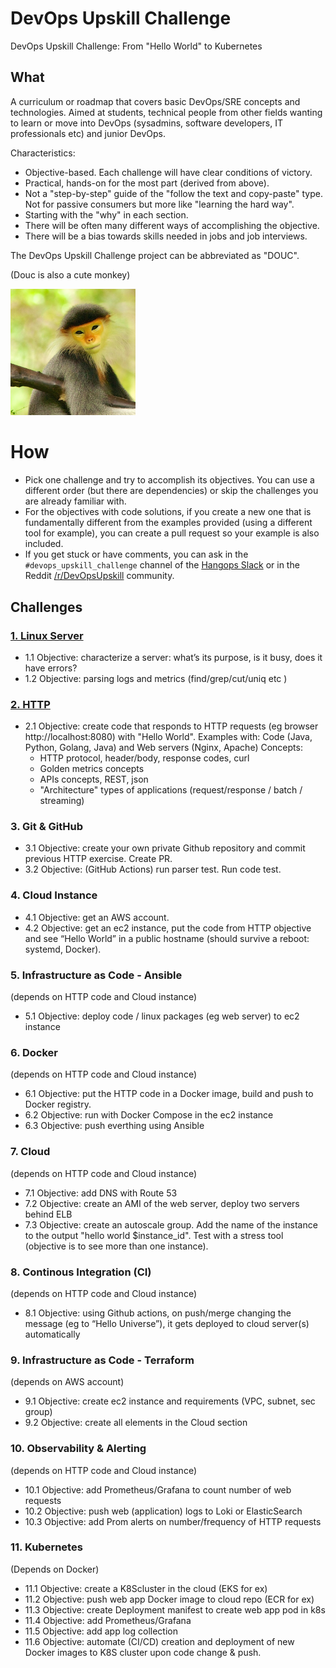 # DevOps Upskill Challenge
DevOps Upskill Challenge: From "Hello World" to Kubernetes

## What

A curriculum or roadmap that covers basic DevOps/SRE concepts and technologies. Aimed at students, technical people from other fields wanting to learn or move into DevOps (sysadmins, software developers, IT professionals etc) and junior DevOps.

Characteristics:
- Objective-based. Each challenge will have clear conditions of victory.
- Practical, hands-on for the most part (derived from above).
- Not a "step-by-step" guide of the "follow the text and copy-paste" type. Not for passive consumers but more like "learning the hard way".
- Starting with the "why" in each section.
- There will be often many different ways of accomplishing the objective.
- There will be a bias towards skills needed in jobs and job interviews.

The DevOps Upskill Challenge project can be abbreviated as "DOUC".

(Douc is also a cute monkey)

<img src="douc.jpg" alt="douc" width="200"/>


# How

- Pick one challenge and try to accomplish its objectives. You can use a different order (but there are dependencies) or skip the challenges you are already familiar with.
- For the objectives with code solutions, if you create a new one that is fundamentally different from the examples provided (using a different tool for example), you can create a pull request so your example is also included.
- If you get stuck or have comments, you can ask in the `#devops_upskill_challenge` channel of the [Hangops Slack](https://hangops.slack.com/) or in the Reddit [/r/DevOpsUpskill](https://www.reddit.com/r/DevOpsUpskill/) community.

## Challenges

### [1. Linux Server](<1. Linux Server/README.md>)

- 1.1 Objective: characterize a server: what’s its purpose, is it busy, does it have errors?
- 1.2 Objective: parsing logs and metrics (find/grep/cut/uniq etc )

### [2. HTTP](<2. HTTP/README.md>)
- 2.1 Objective: create code that responds to HTTP requests (eg browser http://localhost:8080) with "Hello World". Examples with: Code (Java, Python, Golang, Java) and Web servers (Nginx, Apache)
Concepts:
    - HTTP protocol, header/body, response codes, curl
    - Golden metrics concepts
    - APIs concepts, REST, json 
    - "Architecture" types of applications (request/response / batch / streaming)

### 3. Git & GitHub
- 3.1 Objective: create your own private Github repository and commit previous HTTP exercise. Create PR.
- 3.2 Objective: (GitHub Actions) run parser test. Run code test.

### 4. Cloud Instance
- 4.1 Objective: get an AWS account.
- 4.2 Objective: get an ec2 instance, put the code from HTTP objective and see “Hello World” in a public hostname (should survive a reboot: systemd, Docker).

### 5. Infrastructure as Code - Ansible
(depends on HTTP code and Cloud instance)
- 5.1 Objective: deploy code / linux packages (eg web server) to ec2 instance

### 6. Docker
(depends on HTTP code and Cloud instance)
- 6.1 Objective: put the HTTP code in a Docker image, build and push to Docker registry.
- 6.2 Objective: run with Docker Compose in the ec2 instance
- 6.3 Objective: push everthing using Ansible

### 7. Cloud
(depends on HTTP code and Cloud instance)
- 7.1 Objective: add DNS with Route 53
- 7.2 Objective: create an AMI of the web server, deploy two servers behind ELB
- 7.3 Objective: create an autoscale group. Add the name of the instance to the output "hello world $instance_id". Test with a stress tool (objective is to see more than one instance).

### 8. Continous Integration (CI)
(depends on HTTP code and Cloud instance)
- 8.1 Objective: using Github actions, on push/merge changing the message (eg to “Hello Universe”), it gets deployed to cloud server(s) automatically

### 9. Infrastructure as Code - Terraform
(depends on AWS account)
- 9.1 Objective: create ec2 instance and requirements (VPC, subnet, sec group)
- 9.2 Objective: create all elements in the Cloud section

### 10. Observability & Alerting
(depends on HTTP code and Cloud instance)
- 10.1 Objective: add Prometheus/Grafana to count number of web requests
- 10.2 Objective: push web (application) logs to Loki or ElasticSearch
- 10.3 Objective: add Prom alerts on number/frequency of HTTP requests

### 11. Kubernetes
(Depends on Docker)
- 11.1 Objective: create a K8Scluster in the cloud (EKS for ex)
- 11.2 Objective: push web app Docker image to cloud repo (ECR for ex)
- 11.3 Objective: create Deployment manifest to create web app pod in k8s
- 11.4 Objective: add Prometheus/Grafana
- 11.5 Objective: add app log collection
- 11.6 Objective: automate (CI/CD) creation and deployment of new Docker images to K8S cluster upon code change & push.










